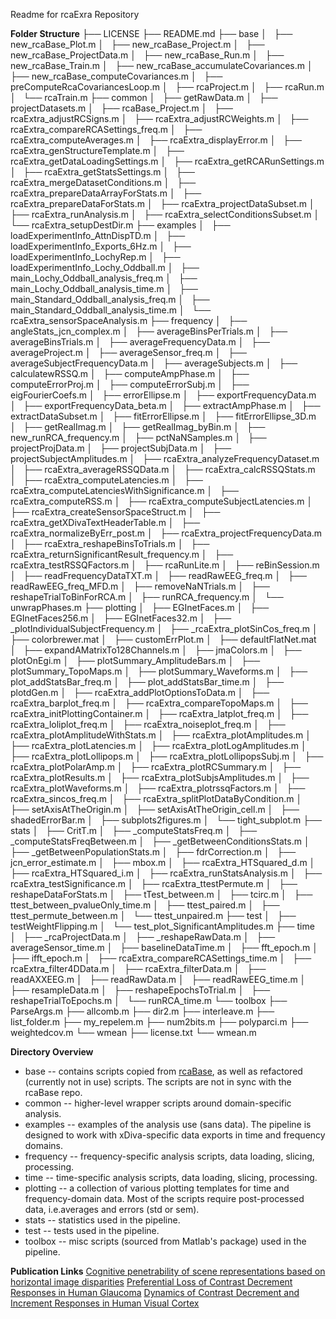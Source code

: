 Readme for rcaExra Repository

**Folder Structure**
├── LICENSE
├── README.md
├── base
│   ├── new_rcaBase_Plot.m
│   ├── new_rcaBase_Project.m
│   ├── new_rcaBase_ProjectData.m
│   ├── new_rcaBase_Run.m
│   ├── new_rcaBase_Train.m
│   ├── new_rcaBase_accumulateCovariances.m
│   ├── new_rcaBase_computeCovariances.m
│   ├── preComputeRcaCovariancesLoop.m
│   ├── rcaProject.m
│   ├── rcaRun.m
│   └── rcaTrain.m
├── common
│   ├── getRawData.m
│   ├── projectDatasets.m
│   ├── rcaBase_Project.m
│   ├── rcaExtra_adjustRCSigns.m
│   ├── rcaExtra_adjustRCWeights.m
│   ├── rcaExtra_compareRCASettings_freq.m
│   ├── rcaExtra_computeAverages.m
│   ├── rcaExtra_displayError.m
│   ├── rcaExtra_genStructureTemplate.m
│   ├── rcaExtra_getDataLoadingSettings.m
│   ├── rcaExtra_getRCARunSettings.m
│   ├── rcaExtra_getStatsSettings.m
│   ├── rcaExtra_mergeDatasetConditions.m
│   ├── rcaExtra_prepareDataArrayForStats.m
│   ├── rcaExtra_prepareDataForStats.m
│   ├── rcaExtra_projectDataSubset.m
│   ├── rcaExtra_runAnalysis.m
│   ├── rcaExtra_selectConditionsSubset.m
│   └── rcaExtra_setupDestDir.m
├── examples
│   ├── loadExperimentInfo_AttnDispTD.m
│   ├── loadExperimentInfo_Exports_6Hz.m
│   ├── loadExperimentInfo_LochyRep.m
│   ├── loadExperimentInfo_Lochy_Oddball.m
│   ├── main_Lochy_Oddball_analysis_freq.m
│   ├── main_Lochy_Oddball_analysis_time.m
│   ├── main_Standard_Oddball_analysis_freq.m
│   ├── main_Standard_Oddball_analysis_time.m
│   └── rcaExtra_sensorSpaceAnalysis.m
├── frequency
│   ├── angleStats_jcn_complex.m
│   ├── averageBinsPerTrials.m
│   ├── averageBinsTrials.m
│   ├── averageFrequencyData.m
│   ├── averageProject.m
│   ├── averageSensor_freq.m
│   ├── averageSubjectFrequencyData.m
│   ├── averageSubjects.m
│   ├── calculatewRSSQ.m
│   ├── computeAmpPhase.m
│   ├── computeErrorProj.m
│   ├── computeErrorSubj.m
│   ├── eigFourierCoefs.m
│   ├── errorEllipse.m
│   ├── exportFrequencyData.m
│   ├── exportFrequencyData_beta.m
│   ├── extractAmpPhase.m
│   ├── extractDataSubset.m
│   ├── fitErrorEllipse.m
│   ├── fitErrorEllipse_3D.m
│   ├── getRealImag.m
│   ├── getRealImag_byBin.m
│   ├── new_runRCA_frequency.m
│   ├── pctNaNSamples.m
│   ├── projectProjData.m
│   ├── projectSubjData.m
│   ├── projectSubjectAmplitudes.m
│   ├── rcaExtra_analyzeFrequencyDataset.m
│   ├── rcaExtra_averageRSSQData.m
│   ├── rcaExtra_calcRSSQStats.m
│   ├── rcaExtra_computeLatencies.m
│   ├── rcaExtra_computeLatenciesWithSignificance.m
│   ├── rcaExtra_computeRSS.m
│   ├── rcaExtra_computeSubjectLatencies.m
│   ├── rcaExtra_createSensorSpaceStruct.m
│   ├── rcaExtra_getXDivaTextHeaderTable.m
│   ├── rcaExtra_normalizeByErr_post.m
│   ├── rcaExtra_projectFrequencyData.m
│   ├── rcaExtra_reshapeBinsToTrials.m
│   ├── rcaExtra_returnSignificantResult_frequency.m
│   ├── rcaExtra_testRSSQFactors.m
│   ├── rcaRunLite.m
│   ├── reBinSession.m
│   ├── readFrequencyDataTXT.m
│   ├── readRawEEG_freq.m
│   ├── readRawEEG_freq_MFD.m
│   ├── removeNaNTrials.m
│   ├── reshapeTrialToBinForRCA.m
│   ├── runRCA_frequency.m
│   └── unwrapPhases.m
├── plotting
│   ├── EGInetFaces.m
│   ├── EGInetFaces256.m
│   ├── EGInetFaces32.m
│   ├── _plotIndividualSubjectFrequency.m
│   ├── _rcaExtra_plotSinCos_freq.m
│   ├── colorbrewer.mat
│   ├── customErrPlot.m
│   ├── defaultFlatNet.mat
│   ├── expandAMatrixTo128Channels.m
│   ├── jmaColors.m
│   ├── plotOnEgi.m
│   ├── plotSummary_AmplitudeBars.m
│   ├── plotSummary_TopoMaps.m
│   ├── plotSummary_Waveforms.m
│   ├── plot_addStatsBar_freq.m
│   ├── plot_addStatsBar_time.m
│   ├── plotdGen.m
│   ├── rcaExtra_addPlotOptionsToData.m
│   ├── rcaExtra_barplot_freq.m
│   ├── rcaExtra_compareTopoMaps.m
│   ├── rcaExtra_initPlottingContainer.m
│   ├── rcaExtra_latplot_freq.m
│   ├── rcaExtra_loliplot_freq.m
│   ├── rcaExtra_noiseplot_freq.m
│   ├── rcaExtra_plotAmplitudeWithStats.m
│   ├── rcaExtra_plotAmplitudes.m
│   ├── rcaExtra_plotLatencies.m
│   ├── rcaExtra_plotLogAmplitudes.m
│   ├── rcaExtra_plotLollipops.m
│   ├── rcaExtra_plotLollipopsSubj.m
│   ├── rcaExtra_plotPolarAmp.m
│   ├── rcaExtra_plotRCSummary.m
│   ├── rcaExtra_plotResults.m
│   ├── rcaExtra_plotSubjsAmplitudes.m
│   ├── rcaExtra_plotWaveforms.m
│   ├── rcaExtra_plotrssqFactors.m
│   ├── rcaExtra_sincos_freq.m
│   ├── rcaExtra_splitPlotDataByCondition.m
│   ├── setAxisAtTheOrigin.m
│   ├── setAxisAtTheOrigin_cell.m
│   ├── shadedErrorBar.m
│   ├── subplots2figures.m
│   └── tight_subplot.m
├── stats
│   ├── CritT.m
│   ├── _computeStatsFreq.m
│   ├── _computeStatsFreqBetween.m
│   ├── _getBetweenConditionsStats.m
│   ├── _getBetweenPopulationStats.m
│   ├── fdrCorrection.m
│   ├── jcn_error_estimate.m
│   ├── mbox.m
│   ├── rcaExtra_HTSquared_d.m
│   ├── rcaExtra_HTSquared_i.m
│   ├── rcaExtra_runStatsAnalysis.m
│   ├── rcaExtra_testSignificance.m
│   ├── rcaExtra_ttestPermute.m
│   ├── reshapeDataForStats.m
│   ├── tTest_between.m
│   ├── tcirc.m
│   ├── ttest_between_pvalueOnly_time.m
│   ├── ttest_paired.m
│   ├── ttest_permute_between.m
│   └── ttest_unpaired.m
├── test
│   ├── testWeightFlipping.m
│   └── test_plot_SignificantAmplitudes.m
├── time
│   ├── _rcaProjectData.m
│   ├── _reshapeRawData.m
│   ├── averageSensor_time.m
│   ├── baselineDataTime.m
│   ├── fft_epoch.m
│   ├── ifft_epoch.m
│   ├── rcaExtra_compareRCASettings_time.m
│   ├── rcaExtra_filter4DData.m
│   ├── rcaExtra_filterData.m
│   ├── readAXXEEG.m
│   ├── readRawData.m
│   ├── readRawEEG_time.m
│   ├── resampleData.m
│   ├── reshapeEpochsToTrial.m
│   ├── reshapeTrialToEpochs.m
│   └── runRCA_time.m
└── toolbox
    ├── ParseArgs.m
    ├── allcomb.m
    ├── dir2.m
    ├── interleave.m
    ├── list_folder.m
    ├── my_repelem.m
    ├── num2bits.m
    ├── polyparci.m
    ├── weightedcov.m
    └── wmean
        ├── license.txt
        └── wmean.m

**Directory Overview**
* base -- contains scripts copied from [rcaBase](https://github.com/svndl/rcaBase), as well as refactored (currently not in use) scripts. The scripts are not in sync with the rcaBase repo. 
* common -- higher-level wrapper scripts around domain-specific analysis.
* examples -- examples of the analysis use (sans data). The pipeline is designed to work with xDiva-specific data exports in time and frequency domains.
* frequency -- frequency-specific analysis scripts, data loading, slicing, processing.
* time -- time-specific analysis scripts, data loading, slicing, processing.
* plotting -- a collection of various plotting templates for time and frequency-domain data. Most of the scripts require post-processed data, i.e.averages and errors (std or sem).
* stats -- statistics used in the pipeline.
* test -- tests used in the pipeline.
* toolbox -- misc scripts (sourced from Matlab's package) used in the pipeline.

**Publication Links** 
[Cognitive penetrability of scene representations based on horizontal image disparities](https://pubmed.ncbi.nlm.nih.gov/36284130/)
[Preferential Loss of Contrast Decrement Responses in Human Glaucoma](https://pubmed.ncbi.nlm.nih.gov/36264656/)
[Dynamics of Contrast Decrement and Increment Responses in Human Visual Cortex](https://pubmed.ncbi.nlm.nih.gov/32953246/)


